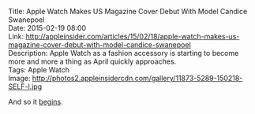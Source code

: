 Title: Apple Watch Makes US Magazine Cover Debut With Model Candice Swanepoel  
Date: 2015-02-19 08:00  
Link: http://appleinsider.com/articles/15/02/18/apple-watch-makes-us-magazine-cover-debut-with-model-candice-swanepoel  
Description: Apple Watch as a fashion accessory is starting to become more and more a thing as April quickly approaches.  
Tags: Apple Watch  
Image: http://photos2.appleinsidercdn.com/gallery/11873-5289-150218-SELF-l.jpg  

And so it [begins][time].

[time]: http://time.com/3625118/apple-watch-store/ "Time: 'Apple Hiring Fashionistas Ahead of Apple Watch Launch'"